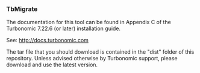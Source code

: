 ### TbMigrate

The documentation for this tool can be found in Appendix C of the Turbonomic 7.22.6 (or later) installation guide.

See: http://docs.turbonomic.com

The tar file that you should download is contained in the "dist" folder of this repository. Unless advised otherwise by Turbonomic support, please download and use the latest version.


